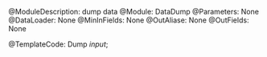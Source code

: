 @ModuleDescription: dump data
@Module: DataDump
@Parameters: None
@DataLoader: None
@MinInFields: None
@OutAliase: None
@OutFields: None

@TemplateCode:
Dump $input$;
